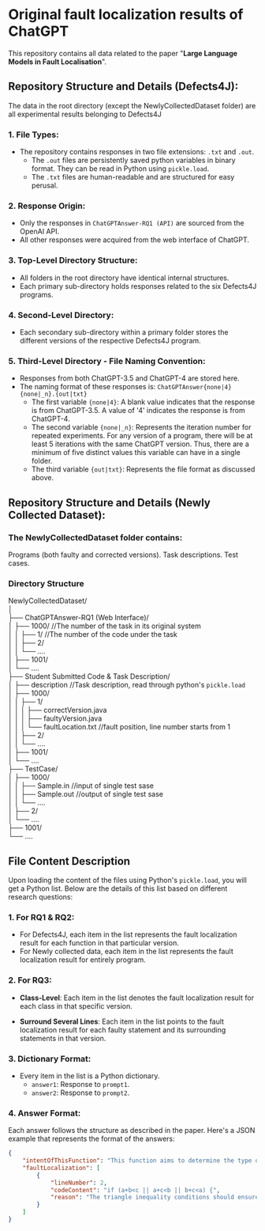 # Original fault localization results of ChatGPT

This repository contains all data related to the paper "**Large Language Models in Fault Localisation**".


## Repository Structure and Details (Defects4J):

The data in the root directory (except the NewlyCollectedDataset folder) are all experimental results belonging to Defects4J

### 1. File Types:

- The repository contains responses in two file extensions: `.txt` and `.out`.
    * The `.out` files are persistently saved python variables in binary format. They can be read in Python using `pickle.load`.
    * The `.txt` files are human-readable and are structured for easy perusal.

### 2. Response Origin:

- Only the responses in `ChatGPTAnswer-RQ1 (API)` are sourced from the OpenAI API.
- All other responses were acquired from the web interface of ChatGPT.

### 3. Top-Level Directory Structure:

- All folders in the root directory have identical internal structures.
- Each primary sub-directory holds responses related to the six Defects4J programs.

### 4. Second-Level Directory:

- Each secondary sub-directory within a primary folder stores the different versions of the respective Defects4J program.

### 5. Third-Level Directory - File Naming Convention:

- Responses from both ChatGPT-3.5 and ChatGPT-4 are stored here.
- The naming format of these responses is: `ChatGPTAnswer{none|4}{none|_n}.{out|txt}`
    * The first variable `{none|4}`: A blank value indicates that the response is from ChatGPT-3.5. A value of '4' indicates the response is from ChatGPT-4.
    * The second variable `{none|_n}`: Represents the iteration number for repeated experiments. For any version of a program, there will be at least 5 iterations with the same ChatGPT version. Thus, there are a minimum of five distinct values this variable can have in a single folder.
    * The third variable `{out|txt}`: Represents the file format as discussed above.

## Repository Structure and Details (Newly Collected Dataset):

### The **NewlyCollectedDataset** folder contains:
Programs (both faulty and corrected versions).
Task descriptions.
Test cases.

### Directory Structure

NewlyCollectedDataset/  
│  
├── ChatGPTAnswer-RQ1 (Web Interface)/  
│   ├──  1000/ //The number of the task in its original system  
│   │   ├──  1/   //The number of the code under the task  
│   │   ├──  2/   
│   │   └──  ....   
│   ├──  1001/  
│   └──  ....  
├── Student Submitted Code & Task Description/  
│   ├──  description  //Task description, read through python's `pickle.load`  
│   ├──  1000/  
│   │   ├──  1/  
│   │   │   ├──  correctVersion.java  
│   │   │   ├──  faultyVersion.java    
│   │   │   └──  faultLocation.txt  //fault position, line number starts from 1  
│   │   ├──  2/   
│   │   └──  ....   
│   ├──  1001/  
│   └──  ....  
├── TestCase/  
│   ├──  1000/  
│   │   ├──  Sample.in  //input of single test sase  
│   │   ├──  Sample.out    //output of single test sase  
│   │   └──  ....  
   │   ├──  2/   
   │   └──  ....   
   ├──  1001/  
    └──  ....  


## File Content Description

Upon loading the content of the files using Python's `pickle.load`, you will get a Python list. Below are the details of this list based on different research questions:

### 1. For RQ1 & RQ2:

- For Defects4J, each item in the list represents the fault localization result for each function in that particular version.
- For Newly collected data, each item in the list represents the fault localization result for entirely program.
  
### 2. For RQ3:

- **Class-Level**: Each item in the list denotes the fault localization result for each class in that specific version.
  
- **Surround Several Lines**: Each item in the list points to the fault localization result for each faulty statement and its surrounding statements in that version.

### 3. Dictionary Format:

- Every item in the list is a Python dictionary.
    * `answer1`: Response to `prompt1`.
    * `answer2`: Response to `prompt2`.

### 4. Answer Format:

Each answer follows the structure as described in the paper.
Here's a JSON example that represents the format of the answers:

```json
{
    "intentOfThisFunction": "This function aims to determine the type of a triangle given its three sides (a, b, and c) and return a string describing its type (e.g., 'Equilateral triangle').",
    "faultLocalization": [
        {
            "lineNumber": 2,
            "codeContent": "if (a+b<c || a+c<b || b+c<a) {",
            "reason": "The triangle inequality conditions should ensure that the sum of the lengths of any two sides is greater than or equal to the length of the third side. The current conditions only check if the sum is strictly less than the third side. The proper conditions would be 'a+b<=c', 'a+c<=b', and 'b+c<=a'."
        }
    ]
}